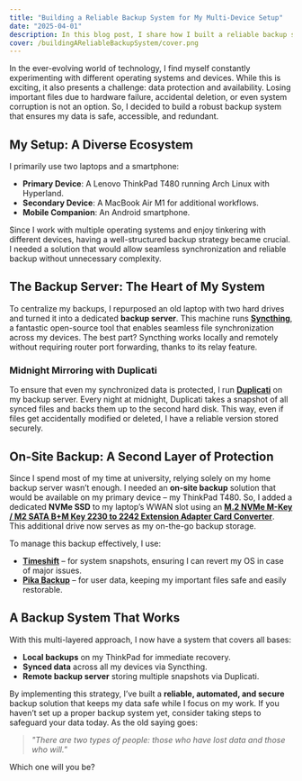 ```yaml
---
title: "Building a Reliable Backup System for My Multi-Device Setup"
date: "2025-04-01"
description: In this blog post, I share how I built a reliable backup system to protect my data across multiple devices, including my ThinkPad T480 (Arch Linux), MacBook Air M1, and Android smartphone. I explain how I use Syncthing for seamless file synchronization, Duplicati for automated nightly backups, and a dedicated NVMe SSD in my ThinkPad for on-site backups. If you're looking for a secure, automated, and redundant backup solution, this guide will help you get started! 🚀
cover: /buildingAReliableBackupSystem/cover.png
---
```


In the ever-evolving world of technology, I find myself constantly experimenting with different operating systems and devices. While this is exciting, it also presents a challenge: data protection and availability. Losing important files due to hardware failure, accidental deletion, or even system corruption is not an option. So, I decided to build a robust backup system that ensures my data is safe, accessible, and redundant.

## My Setup: A Diverse Ecosystem

I primarily use two laptops and a smartphone:

- **Primary Device**: A Lenovo ThinkPad T480 running Arch Linux with Hyperland.
- **Secondary Device**: A MacBook Air M1 for additional workflows.
- **Mobile Companion**: An Android smartphone.

Since I work with multiple operating systems and enjoy tinkering with different devices, having a well-structured backup strategy became crucial. I needed a solution that would allow seamless synchronization and reliable backup without unnecessary complexity.

## The Backup Server: The Heart of My System

To centralize my backups, I repurposed an old laptop with two hard drives and turned it into a dedicated **backup server**. This machine runs **[Syncthing](https://syncthing.net/)**, a fantastic open-source tool that enables seamless file synchronization across my devices. The best part? Syncthing works locally and remotely without requiring router port forwarding, thanks to its relay feature.

### Midnight Mirroring with Duplicati

To ensure that even my synchronized data is protected, I run **[Duplicati](https://www.duplicati.com/)** on my backup server. Every night at midnight, Duplicati takes a snapshot of all synced files and backs them up to the second hard disk. This way, even if files get accidentally modified or deleted, I have a reliable version stored securely.

## On-Site Backup: A Second Layer of Protection

Since I spend most of my time at university, relying solely on my home backup server wasn’t enough. I needed an **on-site backup** solution that would be available on my primary device – my ThinkPad T480. So, I added a dedicated **NVMe SSD** to my laptop’s WWAN slot using an **[M.2 NVMe M-Key / M2 SATA B+M Key 2230 to 2242 Extension Adapter Card Converter](https://www.aliexpress.com/item/1005006832363079.html?spm=a2g0o.detail.pcDetailTopMoreOtherSeller.1.485eZftQZftQzK&gps-id=pcDetailTopMoreOtherSeller&scm=1007.40050.354490.0&scm_id=1007.40050.354490.0&scm-url=1007.40050.354490.0&pvid=c2ca3f03-b5b9-4006-bdd5-82cfac1e3751&_t=gps-id:pcDetailTopMoreOtherSeller,scm-url:1007.40050.354490.0,pvid:c2ca3f03-b5b9-4006-bdd5-82cfac1e3751,tpp_buckets:668%232846%238116%232002&pdp_ext_f=%7B%22order%22%3A%22202%22%2C%22eval%22%3A%221%22%2C%22sceneId%22%3A%2230050%22%7D&pdp_npi=4%40dis%21LKR%21854.70%21293.23%21%21%2120.85%217.15%21%402101584917434390873802934e1cee%2112000038446274280%21rec%21LK%21%21ABXZ&utparam-url=scene%3ApcDetailTopMoreOtherSeller%7Cquery_from%3A)**. This additional drive now serves as my on-the-go backup storage.

To manage this backup effectively, I use:

- **[Timeshift](https://github.com/teejee2008/timeshift)** – for system snapshots, ensuring I can revert my OS in case of major issues.
- **[Pika Backup](https://flathub.org/apps/org.gnome.World.PikaBackup)** – for user data, keeping my important files safe and easily restorable.

## A Backup System That Works

With this multi-layered approach, I now have a system that covers all bases:

- **Local backups** on my ThinkPad for immediate recovery.
- **Synced data** across all my devices via Syncthing.
- **Remote backup server** storing multiple snapshots via Duplicati.

By implementing this strategy, I’ve built a **reliable, automated, and secure** backup solution that keeps my data safe while I focus on my work. If you haven’t set up a proper backup system yet, consider taking steps to safeguard your data today. As the old saying goes:

> *"There are two types of people: those who have lost data and those who will."*

Which one will you be?

